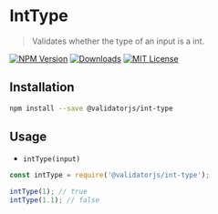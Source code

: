 # IntType

> Validates whether the type of an input is a int.

[![NPM Version](https://img.shields.io/npm/v/@validatorjs/int-type.svg)](https://www.npmjs.com/package/@validatorjs/int-type)
[![Downloads](https://img.shields.io/npm/dt/@validatorjs/int-type.svg)](https://www.npmjs.com/package/@validatorjs/int-type)
[![MIT License](https://img.shields.io/npm/l/@validatorjs/int-type.svg)](../../LICENSE)

## Installation

```bash
npm install --save @validatorjs/int-type
```

## Usage

- `intType(input)`

```js
const intType = require('@validatorjs/int-type');

intType(1); // true
intType(1.1); // false
```
